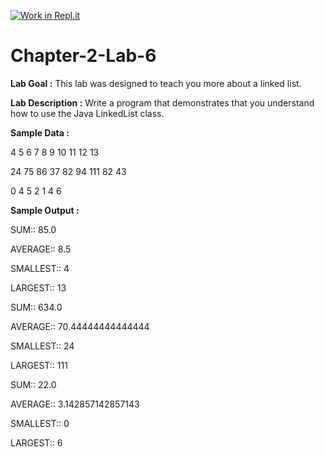 [![Work in Repl.it](https://classroom.github.com/assets/work-in-replit-14baed9a392b3a25080506f3b7b6d57f295ec2978f6f33ec97e36a161684cbe9.svg)](https://classroom.github.com/online_ide?assignment_repo_id=4467717&assignment_repo_type=AssignmentRepo)
# Chapter-2-Lab-6

**Lab Goal :** This lab was designed to teach you more about a linked list.

**Lab Description :** Write a program that demonstrates that you understand how to use the Java LinkedList class.

  

**Sample Data :** 

4 5 6 7 8 9 10 11 12 13

24 75 86 37 82 94 111 82 43

0 4 5 2 1 4 6

**Sample Output :**

SUM:: 85.0

AVERAGE:: 8.5

SMALLEST:: 4

LARGEST:: 13

SUM:: 634.0

AVERAGE:: 70.44444444444444

SMALLEST:: 24

LARGEST:: 111

SUM:: 22.0

AVERAGE:: 3.142857142857143

SMALLEST:: 0

LARGEST:: 6
